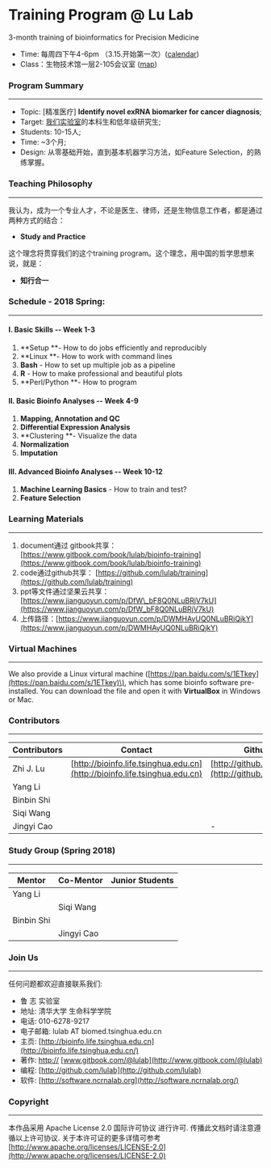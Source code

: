 # Training Program @ Lu Lab

3-month training of bioinformatics for Precision Medicine

* Time:   每周四下午4-6pm （3.15.开始第一次）\([calendar](https://calendar.google.com/calendar/embed?src=rhfq9d5sr46lqjpg3vd1ncbosc%40group.calendar.google.com&ctz=Asia%2FShanghai)\)
* Class：生物技术馆一层2-105会议室 \([map](http://bioinfo.life.tsinghua.edu.cn/map)\)

### Program Summary

---

* Topic: \[精准医疗\] **Identify novel exRNA biomarker for cancer diagnosis**;
* Target: [我们实验室](http://bioinfo.life.tsinghua.edu.cn)的本科生和低年级研究生;
* Students: 10-15人;
* Time:  ~3个月;
* Design: 从零基础开始，直到基本机器学习方法，如Feature Selection，的熟练掌握。

### Teaching Philosophy

---

我认为，成为一个专业人才，不论是医生、律师，还是生物信息工作者，都是通过两种方式的结合：

* **Study and Practice**

这个理念将贯穿我们的这个training program。这个理念，用中国的哲学思想来说，就是：

* **知行合一**

### Schedule - 2018 Spring:

---

#### I. Basic Skills  -- Week 1-3

1. **Setup **- How to do  jobs efficiently and reproducibly 
2. **Linux **- How to work with command lines
3. **Bash** - How to set up multiple job as a pipeline
4. **R** - How to make professional and beautiful plots
5. **Perl/Python **- How to program

#### II. Basic Bioinfo Analyses  -- Week 4-9

1. **Mapping, Annotation **and** QC**
2. **Differential Expression Analysis**
3. **Clustering **- Visualize the data
4. **Normalization** 
5. **Imputation**

#### III. Advanced Bioinfo Analyses  -- Week 10-12

1. **Machine Learning Basics** - How to train and test?
2. **Feature Selection**

### 

### Learning Materials

---

1. document通过 gitbook共享：[https://www.gitbook.com/book/lulab/bioinfo-training](https://www.gitbook.com/book/lulab/bioinfo-training)
2. code通过github共享： [https://github.com/lulab/training](https://github.com/lulab/training)
3. ppt等文件通过坚果云共享： [https://www.jianguoyun.com/p/DfW\_bF8Q0NLuBRjV7kU](https://www.jianguoyun.com/p/DfW_bF8Q0NLuBRjV7kU)
4. 上传路径：[https://www.jianguoyun.com/p/DWMHAyUQ0NLuBRiQjkY](https://www.jianguoyun.com/p/DWMHAyUQ0NLuBRiQjkY)

### Virtual Machines

---

We also provide a Linux virtural machine \([https://pan.baidu.com/s/1ETkey](https://pan.baidu.com/s/1ETkey)\), which has some bioinfo software pre-installed. You can download the file and open it with **VirtualBox** in Windows or Mac.

### Contributors

---

| Contributors | Contact | Github |
| --- | --- | --- |
| Zhi J. Lu | [http://bioinfo.life.tsinghua.edu.cn](http://bioinfo.life.tsinghua.edu.cn) | [http://github.com/lulab](http://github.com/lulab) |
| Yang Li |  |  |
| Binbin Shi |  |  |
| Siqi Wang |  |  |
| Jingyi Cao |  | - |

### Study Group \(Spring 2018\)

---

| Mentor | Co-Mentor | Junior Students |
| --- | --- | --- |
| Yang Li |  |  |
|  | Siqi Wang |  |
| Binbin Shi |  |  |
|  | Jingyi Cao |  |

### 

### Join Us

---

任何问题都欢迎直接联系我们:

* 鲁 志  实验室
* 地址: 清华大学 生命科学学院
* 电话: 010-6278-9217
* 电子邮箱: lulab AT biomed.tsinghua.edu.cn
* 主页: [http://bioinfo.life.tsinghua.edu.cn](http://bioinfo.life.tsinghua.edu.cn/)
* 著作: [http://](http://www.gitbook.com/@lulab)  [www.gitbook.com/@lulab](http://www.gitbook.com/@lulab)
* 编程: [http://github.com/lulab](http://github.com/lulab)
* 软件: [http://software.ncrnalab.org](http://software.ncrnalab.org/)

### Copyright

---

本作品采用 Apache License 2.0 国际许可协议 进行许可. 传播此文档时请注意遵循以上许可协议. 关于本许可证的更多详情可参考 [http://www.apache.org/licenses/LICENSE-2.0](http://www.apache.org/licenses/LICENSE-2.0)


